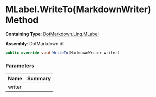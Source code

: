 # MLabel\.WriteTo\(MarkdownWriter\) Method

**Containing Type**: [DotMarkdown.Linq](../../README.md)\.[MLabel](../README.md)

**Assembly**: DotMarkdown\.dll

```csharp
public override void WriteTo(MarkdownWriter writer)
```

### Parameters

| Name | Summary |
| ---- | ------- |
| writer | |

